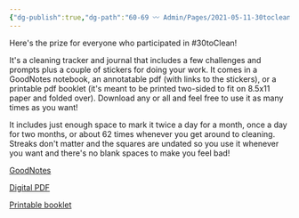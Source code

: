 ```yaml
---
{"dg-publish":true,"dg-path":"60-69 〰️ Admin/Pages/2021-05-11-30toclean-tracking-maze.md","dg-permalink":"30toclean-tracking-maze","permalink":"/30toclean-tracking-maze/","title":"#30toClean Tracking Maze","noteIcon":"","created":"2021-05-11T13:18:53","updated":"2023-08-03T17:08:26.000-04:00"}
---
```



Here's the prize for everyone who participated in #30toClean!

It's a cleaning tracker and journal that includes a few challenges and prompts plus a couple of stickers for doing your work. It comes in a GoodNotes notebook, an annotatable pdf (with links to the stickers), or a printable pdf booklet (it's meant to be printed two-sided to fit on 8.5x11 paper and folded over). Download any or all and feel free to use it as many times as you want!

It includes just enough space to mark it twice a day for a month, once a day for two months, or about 62 times whenever you get around to cleaning. Streaks don't matter and the squares are undated so you use it whenever you want and there's no blank spaces to make you feel bad!

[GoodNotes](https://drive.google.com/file/d/1PyWpumZFo2v_bZD9mB9uOJqgZVX57OZe/view?usp=sharing)

[Digital PDF](https://drive.google.com/file/d/1q9io9I6U6LcsQ8ec9I0Ow3kg_msbDzgG/view?usp=sharing)

[Printable booklet](https://drive.google.com/file/d/1uhmMbq8DYcnMbzYMUsWKJQ0Twtmoap-Q/view?usp=sharing)
